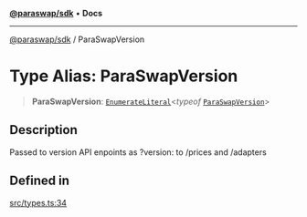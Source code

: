 [**@paraswap/sdk**](../README.md) • **Docs**

***

[@paraswap/sdk](../globals.md) / ParaSwapVersion

# Type Alias: ParaSwapVersion

> **ParaSwapVersion**: [`EnumerateLiteral`](../-internal-/type-aliases/EnumerateLiteral.md)\<*typeof* [`ParaSwapVersion`](../-internal-/enumerations/ParaSwapVersion.md)\>

## Description

Passed to version API enpoints as ?version: to /prices and /adapters

## Defined in

[src/types.ts:34](https://github.com/paraswap/paraswap-sdk/blob/master/src/types.ts#L34)
